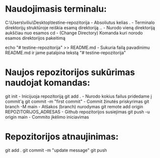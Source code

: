 # Naudojimasis terminalu:

C:\Users\viliu\Desktop\testine-repozitorija - Absoliutus kelias
. - Terminalo direktorijų struktūroje reiškia esamą direktoriją
.. - Nurodo vieną direktoriją aukščiau nuo esamos
cd - (Change Directory) Komanda kuri norodo esamos direktorijos pakeitimą 


echo "# testine-repozitorija" >> README.md          - Sukuria failą pavadinimu README.md ir jame patalpina tekstą "# testine-repozitorija"

# Naujos repozitorijos sukūrimas naudojat komandas:
git init                                            - Inicijuoja repozitoriją
git add .                                           - Nurodo kokius failus pridedame į commit'ą
git commit -m "first commit"                        - Commit žinutės priskyrimas
git branch -M main                                  - Atšakos (branch) nurodymas
git remote add origin REPOZITORIJOS_ADRESAS         - Github repozitorijos susiejimas
git push -u origin main                             - Commito įkėlimo iniciavimas

# Repozitorijos atnaujinimas:

git add .
git commit -m "update message"
git push
